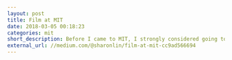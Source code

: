 ```yaml
---
layout: post
title: Film at MIT
date: 2018-03-05 00:18:23
categories: mit
short_description: Before I came to MIT, I strongly considered going to film school. 
external_url: //medium.com/@sharonlin/film-at-mit-cc9ad566694
---
```

